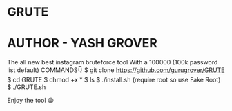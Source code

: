 # GRUTE
# AUTHOR - YASH GROVER
The all new best instagram bruteforce tool
With a 100000 (100k password list default)
           COMMANDS👇
$ git clone https://github.com/gurugrover/GRUTE
$ cd GRUTE
$ chmod +x *
$ ls
$ ./install.sh (require root so use Fake Root)
$ ./GRUTE.sh

Enjoy the tool 😁
